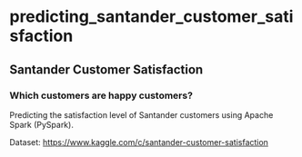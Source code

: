 # predicting_santander_customer_satisfaction
## Santander Customer Satisfaction
### Which customers are happy customers?
Predicting the satisfaction level of Santander customers using Apache Spark (PySpark).


Dataset: https://www.kaggle.com/c/santander-customer-satisfaction
